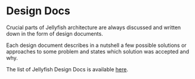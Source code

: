 # Design Docs

Crucial parts of Jellyfish architecture are always discussed and written down in the form
of design documents.

Each design document describes in a nutshell a few possible solutions or approaches to
some problem and states which solution was accepted and why. 

The list of Jellyfish Design Docs is available [here](https://github.com/jellyfish-dev/jellyfish/tree/main/docs).